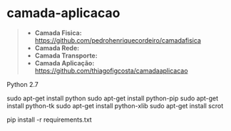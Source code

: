 # camada-aplicacao

>- **Camada Fisica:** https://github.com/pedrohenriquecordeiro/camadafisica
>- **Camada Rede:** 
>- **Camada Transporte:** 
>- **Camada Aplicação:** https://github.com/thiagofigcosta/camadaaplicacao



Python 2.7

sudo apt-get install python
sudo apt-get install python-pip
sudo apt-get install python-tk
sudo apt-get install python-xlib
sudo apt-get install scrot

pip install -r requirements.txt

